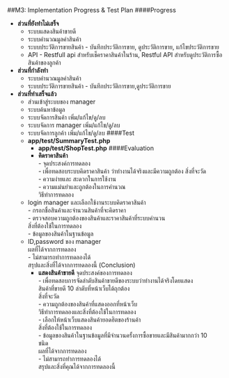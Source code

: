 ##M3: Implementation Progress & Test Plan 
####Progress
 - **ส่วนที่ยังทำไม่เสร็จ**
     -  ระบบแสดงสินค้าขายดี
     -  ระบบคำนวณมูลค่าสินค้า
     -  ระบบประวัติการขายสินค้า - บันทึกประวัติการขาย, ดูประวัติการขาย, แก้ไขประวัติการขาย
     -  API - Restfull api สำหรับเช็คราคาสินค้าในร้าน, Restful API สำหรับดูประวัติการซื้อสินค้าของลูกค้า
 - **ส่วนที่กำลังทำ**
     -  ระบบคำนวณมูลค่าสินค้า
     -  ระบบประวัติการขายสินค้า - บันทึกประวัติการขาย,ดูประวัติการขาย
 - **ส่วนที่ทำเสร็จแล้ว**    
     -  ส่วนเข้าสู่ระบบของ manager
     -  ระบบค้นหาข้อมูล
     -  ระบบจัดการสินค้า เพิ่ม/แก้ไข/ดู/ลบ
     -  ระบบจัดการ manager เพิ่ม/แก้ไข/ดู/ลบ
     -  ระบบจัดการลูกค้า เพิ่ม/แก้ไข/ดู/ลบ
####Test
	- **app/test/SummaryTest.php**
    	- **app/test/ShopTest.php**
####Evaluation
      - **คิดราคาสินค้า**  
              - จุดประสงค์การทดลอง  
              - เพื่อทดสอบระบบคิดราคาสินค้า ว่าทำงานได้จริงและมีความถูกต้อง
            สิ่งที่จะวัด    
              - ความง่ายและ สะดวกในการใช้งาน  
              - ความแม่นยำและถูกต้องในการคำนวณ  
          วิธีทำการทดลอง  
    - login manager และเลือกใช้งานระบบคิดราคาสินค้า  
              - กรอกชื่อสินค้าและจำนวนสินค้าที่จะคิดราคา  
              - ตรวจสอบความถูกต้องของสินค้าและราคาสินค้าที่ระบบคำนวน  
          สิ่งที่ต้องใช้ในการทดลอง  
              - ข้อมูลของสินค้าในฐานข้อมูล  
    - ID,password ของ manager  
          ผลที่ได้จากการทดลอง  
              - ไม่สามารถทำการทดลองได้  
          สรุปและสิ่งที่ได้จากการทดลองนี้ (Conclusion)  
      - **แสดงสินค้าขายดี**
          จุดประสงค์ของการทดลอง  
              - เพื่อทดสอบการจัดลำดับสินค้าขายดีของระบบว่าทำงานได้จริงโดยแสดง  
                 สินค้าที่ขายดี 10 ลำดับที่หน้าเว็บได้ถุกต้อง  
          สิ่งที่จะวัด  
              - ความถูกต้องของสินค้าที่แสดงออกที่หน้าเว็บ  
          วิธีทำการทดลองและสิ่งที่ต้องใช้ในการทดลอง  
              - เลือกให้หน้าเว็บแสดงสินค้ายอดฮิตของร้านค้า  
          สิ่งที่ต้องใช้ในการทดลอง  
              - ข้อมูลของสินค้าในฐานข้อมูลที่มีจำนวนครั้งการซื้อขายและมีสินค้ามากกว่า 10   
                ชนิด  
          ผลที่ได้จากการทดลอง  
              - ไม่สามารถทำการทดลองได้  
          สรุปและสิ่งที่คุณได้จากการทดลองนี้  

